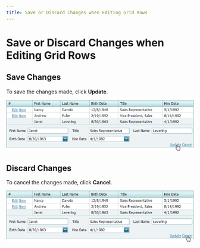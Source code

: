 ```yaml
---
title: Save or Discard Changes when Editing Grid Rows
---
```

# Save or Discard Changes when Editing Grid Rows
## Save Changes
To save the changes made, click **Update**.

![SaveChanges](../../../images/img7150.png)

## Discard Changes
To cancel the changes made, click **Cancel**.

![CancelChanges](../../../images/img7151.png)